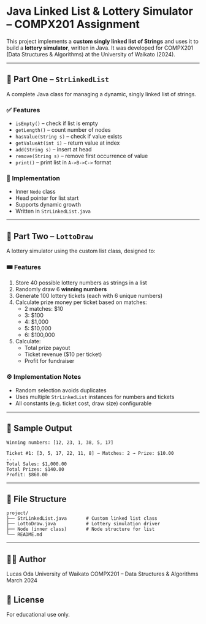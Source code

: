 # Java Linked List & Lottery Simulator – COMPX201 Assignment

This project implements a **custom singly linked list of Strings** and uses it to build a **lottery simulator**, written in Java. It was developed for COMPX201 (Data Structures & Algorithms) at the University of Waikato (2024).

---

## 🧵 Part One – `StrLinkedList`

A complete Java class for managing a dynamic, singly linked list of strings.

### ✅ Features
- `isEmpty()` – check if list is empty
- `getLength()` – count number of nodes
- `hasValue(String s)` – check if value exists
- `getValueAt(int i)` – return value at index
- `add(String s)` – insert at head
- `remove(String s)` – remove first occurrence of value
- `print()` – print list in `A->B->C->` format

### 🔧 Implementation
- Inner `Node` class
- Head pointer for list start
- Supports dynamic growth
- Written in `StrLinkedList.java`

---

## 🎲 Part Two – `LottoDraw`

A lottery simulator using the custom list class, designed to:

### 🎟️ Features
1. Store 40 possible lottery numbers as strings in a list
2. Randomly draw 6 **winning numbers**
3. Generate 100 lottery tickets (each with 6 unique numbers)
4. Calculate prize money per ticket based on matches:
   - 2 matches: $10
   - 3: $100
   - 4: $1,000
   - 5: $10,000
   - 6: $100,000
5. Calculate:
   - Total prize payout
   - Ticket revenue ($10 per ticket)
   - Profit for fundraiser

### ⚙️ Implementation Notes
- Random selection avoids duplicates
- Uses multiple `StrLinkedList` instances for numbers and tickets
- All constants (e.g. ticket cost, draw size) configurable

---

## 🧪 Sample Output
```plaintext
Winning numbers: [12, 23, 1, 38, 5, 17]

Ticket #1: [3, 5, 17, 22, 11, 8] → Matches: 2 → Prize: $10.00  
...
Total Sales: $1,000.00  
Total Prizes: $140.00  
Profit: $860.00

``` 

---

## 📂 File Structure
```plaintext
project/
├── StrLinkedList.java       # Custom linked list class
├── LottoDraw.java           # Lottery simulation driver
├── Node (inner class)       # Node structure for list
└── README.md
```

---

## 👨‍🎓 Author
Lucas Oda
University of Waikato
COMPX201 – Data Structures & Algorithms
March 2024

## 📜 License
For educational use only.
